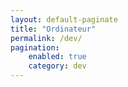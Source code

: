 ```yaml
---
layout: default-paginate
title: "Ordinateur"
permalink: /dev/
pagination:
    enabled: true
    category: dev
---
```


